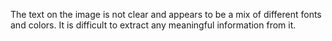 The text on the image is not clear and appears to be a mix of different fonts and colors. It is difficult to extract any meaningful information from it.